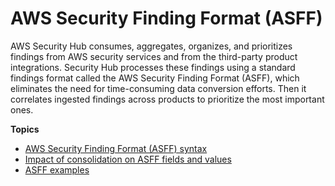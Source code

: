 # AWS Security Finding Format \(ASFF\)<a name="securityhub-findings-format"></a>

AWS Security Hub consumes, aggregates, organizes, and prioritizes findings from AWS security services and from the third\-party product integrations\. Security Hub processes these findings using a standard findings format called the AWS Security Finding Format \(ASFF\), which eliminates the need for time\-consuming data conversion efforts\. Then it correlates ingested findings across products to prioritize the most important ones\.

**Topics**
+ [AWS Security Finding Format \(ASFF\) syntax](securityhub-findings-format-syntax.md)
+ [Impact of consolidation on ASFF fields and values](asff-changes-consolidation.md)
+ [ASFF examples](securityhub-findings-format-attributes.md)